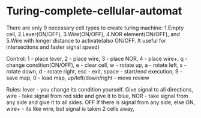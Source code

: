 # Turing-complete-cellular-automat
There are only 9 necessary cell types to create turing machine: 1.Empty cell, 2.Lever(ON/OFF), 3.Wire(ON/OFF), 4.NOR element(ON/OFF), and 5.Wire with longer distance to activate(also ON/OFF. It useful for intersections and faster signal speed)

Control:
1 - place lever,
2 - place wire,
3 - place NOR,
4 - place wire+,
q - change condition(ON/OFF),
e - clear cell,
w - rotate up,
a - rotate left,
s - rotate down,
d - rotate right,
esc - exit,
space - start/end execution,
9 - save map,
0 - load map,
up/left/down/right - move review

Rules:
lever - you change its condition yourself. Give signal to all directions,
wire - take signal from red side and give it to blue,
NOR - take signal from any side and give it to all sides. OFF if there is signal from any side, else ON,
wire+ - its like wire, but signal is taken 2 cells away,
